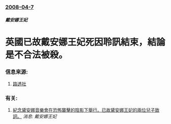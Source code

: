 ### [2008-04-7](/news/2008/04/7/index.md)

##### 戴安娜王妃
# 英國已故戴安娜王妃死因聆訊結束，結論是不合法被殺。




### 信息来源:

1. [路透社](http://www.reuters.com/article/topNews/idUSL0450817720080407)

### 有关:

1. [紀念黛安娜音樂會在恐怖襲擊的陰影下舉行。已故黛安娜王妃的兩位兒子致詞。](/zh/news/2007/07/1/紀念黛安娜音樂會在恐怖襲擊的陰影下舉行-已故黛安娜王妃的兩位兒子致詞.md) _消息: 戴安娜王妃_
